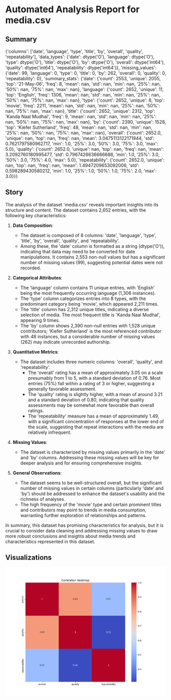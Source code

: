 # Automated Analysis Report for media.csv

## Summary
{'columns': ['date', 'language', 'type', 'title', 'by', 'overall', 'quality', 'repeatability'], 'data_types': {'date': dtype('O'), 'language': dtype('O'), 'type': dtype('O'), 'title': dtype('O'), 'by': dtype('O'), 'overall': dtype('int64'), 'quality': dtype('int64'), 'repeatability': dtype('int64')}, 'missing_values': {'date': 99, 'language': 0, 'type': 0, 'title': 0, 'by': 262, 'overall': 0, 'quality': 0, 'repeatability': 0}, 'summary_stats': {'date': {'count': 2553, 'unique': 2055, 'top': '21-May-06', 'freq': 8, 'mean': nan, 'std': nan, 'min': nan, '25%': nan, '50%': nan, '75%': nan, 'max': nan}, 'language': {'count': 2652, 'unique': 11, 'top': 'English', 'freq': 1306, 'mean': nan, 'std': nan, 'min': nan, '25%': nan, '50%': nan, '75%': nan, 'max': nan}, 'type': {'count': 2652, 'unique': 8, 'top': 'movie', 'freq': 2211, 'mean': nan, 'std': nan, 'min': nan, '25%': nan, '50%': nan, '75%': nan, 'max': nan}, 'title': {'count': 2652, 'unique': 2312, 'top': 'Kanda Naal Mudhal', 'freq': 9, 'mean': nan, 'std': nan, 'min': nan, '25%': nan, '50%': nan, '75%': nan, 'max': nan}, 'by': {'count': 2390, 'unique': 1528, 'top': 'Kiefer Sutherland', 'freq': 48, 'mean': nan, 'std': nan, 'min': nan, '25%': nan, '50%': nan, '75%': nan, 'max': nan}, 'overall': {'count': 2652.0, 'unique': nan, 'top': nan, 'freq': nan, 'mean': 3.0475113122171944, 'std': 0.7621797580962717, 'min': 1.0, '25%': 3.0, '50%': 3.0, '75%': 3.0, 'max': 5.0}, 'quality': {'count': 2652.0, 'unique': nan, 'top': nan, 'freq': nan, 'mean': 3.2092760180995477, 'std': 0.7967426636666686, 'min': 1.0, '25%': 3.0, '50%': 3.0, '75%': 4.0, 'max': 5.0}, 'repeatability': {'count': 2652.0, 'unique': nan, 'top': nan, 'freq': nan, 'mean': 1.4947209653092006, 'std': 0.598289430580212, 'min': 1.0, '25%': 1.0, '50%': 1.0, '75%': 2.0, 'max': 3.0}}}

## Story
The analysis of the dataset 'media.csv' reveals important insights into its structure and content. The dataset contains 2,652 entries, with the following key characteristics:

1. **Data Composition**:
   - The dataset is composed of 8 columns: 'date', 'language', 'type', 'title', 'by', 'overall', 'quality', and 'repeatability'. 
   - Among these, the 'date' column is formatted as a string (dtype('O')), indicating that data may need to be converted for date manipulations. It contains 2,553 non-null values but has a significant number of missing values (99), suggesting potential dates were not recorded.

2. **Categorical Attributes**:
   - The 'language' column contains 11 unique entries, with 'English' being the most frequently occurring language (1,306 instances).
   - The 'type' column categorizes entries into 8 types, with the predominant category being 'movie', which appeared 2,211 times.
   - The 'title' column has 2,312 unique titles, indicating a diverse selection of media. The most frequent title is 'Kanda Naal Mudhal', appearing 9 times.
   - The 'by' column shows 2,390 non-null entries with 1,528 unique contributors; 'Kiefer Sutherland' is the most referenced contributor with 48 instances, but a considerable number of missing values (262) may indicate unrecorded authorship.

3. **Quantitative Metrics**:
   - The dataset includes three numeric columns: 'overall', 'quality', and 'repeatability'.
     - The 'overall' rating has a mean of approximately 3.05 on a scale presumably from 1 to 5, with a standard deviation of 0.76. Most entries (75%) fall within a rating of 3 or higher, suggesting a generally favorable assessment.
     - The 'quality' rating is slightly higher, with a mean of around 3.21 and a standard deviation of 0.80, indicating that quality assessments may be somewhat more favorable than overall ratings.
     - The 'repeatability' measure has a mean of approximately 1.49, with a significant concentration of responses at the lower end of the scale, suggesting that repeat interactions with the media are relatively infrequent.

4. **Missing Values**:
   - The dataset is characterized by missing values primarily in the 'date' and 'by' columns. Addressing these missing values will be key for deeper analysis and for ensuring comprehensive insights.

5. **General Observations**:
   - The dataset seems to be well-structured overall, but the significant number of missing values in certain columns (particularly 'date' and 'by') should be addressed to enhance the dataset's usability and the richness of analyses.
   - The high frequency of the 'movie' type and certain prominent titles and contributors may point to trends in media consumption, warranting further exploration of relationships and patterns.

In summary, this dataset has promising characteristics for analysis, but it is crucial to consider data cleaning and addressing missing values to draw more robust conclusions and insights about media trends and characteristics represented in this dataset.

## Visualizations
![Visualization](media\heatmap.png)
